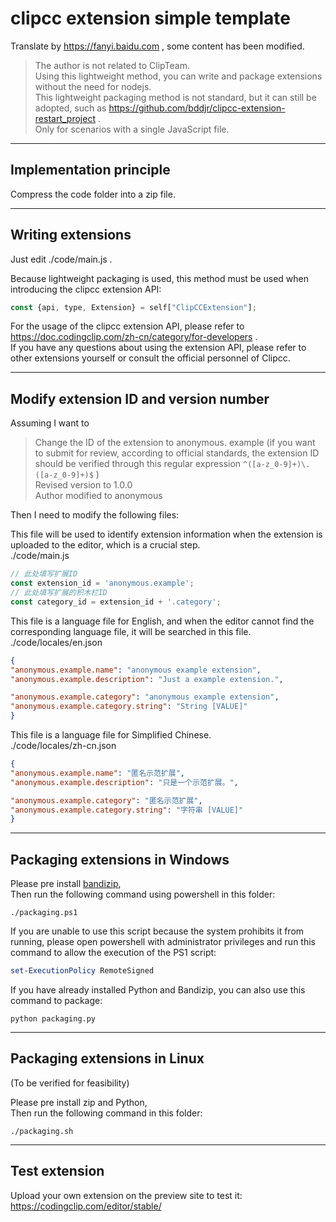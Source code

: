 # clipcc extension simple template

Translate by <https://fanyi.baidu.com> , some content has been modified.  

> The author is not related to ClipTeam.  
> Using this lightweight method, you can write and package extensions without the need for nodejs.  
> This lightweight packaging method is not standard, but it can still be adopted, such as <https://github.com/bddjr/clipcc-extension-restart_project> .  
> Only for scenarios with a single JavaScript file.  

***

## Implementation principle
Compress the code folder into a zip file.  

***
## Writing extensions

Just edit ./code/main.js .

Because lightweight packaging is used, this method must be used when introducing the clipcc extension API:
```javascript
const {api, type, Extension} = self["ClipCCExtension"];
```

For the usage of the clipcc extension API, please refer to <https://doc.codingclip.com/zh-cn/category/for-developers> .  
If you have any questions about using the extension API, please refer to other extensions yourself or consult the official personnel of Clipcc.  

***
## Modify extension ID and version number

Assuming I want to

> Change the ID of the extension to anonymous. example (if you want to submit for review, according to official standards, the extension ID should be verified through this regular expression `^([a-z_0-9]+)\.([a-z_0-9]+)$` )  
> Revised version to 1.0.0  
> Author modified to anonymous  

Then I need to modify the following files:  

This file will be used to identify extension information when the extension is uploaded to the editor, which is a crucial step.  
./code/main.js  
```javascript
// 此处填写扩展ID
const extension_id = 'anonymous.example';
// 此处填写扩展的积木栏ID
const category_id = extension_id + '.category';
```

This file is a language file for English, and when the editor cannot find the corresponding language file, it will be searched in this file.  
./code/locales/en.json  
```json
{
"anonymous.example.name": "anonymous example extension",
"anonymous.example.description": "Just a example extension.",

"anonymous.example.category": "anonymous example extension",
"anonymous.example.category.string": "String [VALUE]"
}
```

This file is a language file for Simplified Chinese.  
./code/locales/zh-cn.json  
```json
{
"anonymous.example.name": "匿名示范扩展",
"anonymous.example.description": "只是一个示范扩展。",

"anonymous.example.category": "匿名示范扩展",
"anonymous.example.category.string": "字符串 [VALUE]"
}
```

***
## Packaging extensions in Windows 

Please pre install [bandizip](https://en.bandisoft.com/bandizip/),  
Then run the following command using powershell in this folder:  
```
./packaging.ps1
```

If you are unable to use this script because the system prohibits it from running, please open powershell with administrator privileges and run this command to allow the execution of the PS1 script:  
```powershell
set-ExecutionPolicy RemoteSigned
```

If you have already installed Python and Bandizip, you can also use this command to package:  
```
python packaging.py
```

***
## Packaging extensions in Linux

(To be verified for feasibility)  

Please pre install zip and Python,  
Then run the following command in this folder:  
```
./packaging.sh
```

***
## Test extension

Upload your own extension on the preview site to test it:  
<https://codingclip.com/editor/stable/>  
